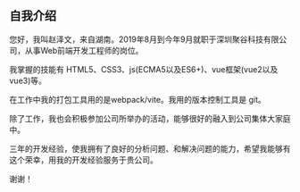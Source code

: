 ## 自我介绍

您好，我叫赵泽文，来自湖南。2019年8月到今年9月就职于深圳聚谷科技有限公司，从事Web前端开发工程师的岗位。

我掌握的技能有 HTML5、CSS3、js(ECMA5以及ES6+)、vue框架(vue2以及vue3)等。

在工作中我的打包工具用的是webpack/vite。我用的版本控制工具是 git。

除了工作，我也会积极参加公司所举办的活动，能够很好的融入到公司集体大家庭中。

三年的开发经验，使我拥有了良好的分析问题、和解决问题的能力，希望我能够有这个荣幸，用我的开发经验服务于贵公司。

谢谢！







